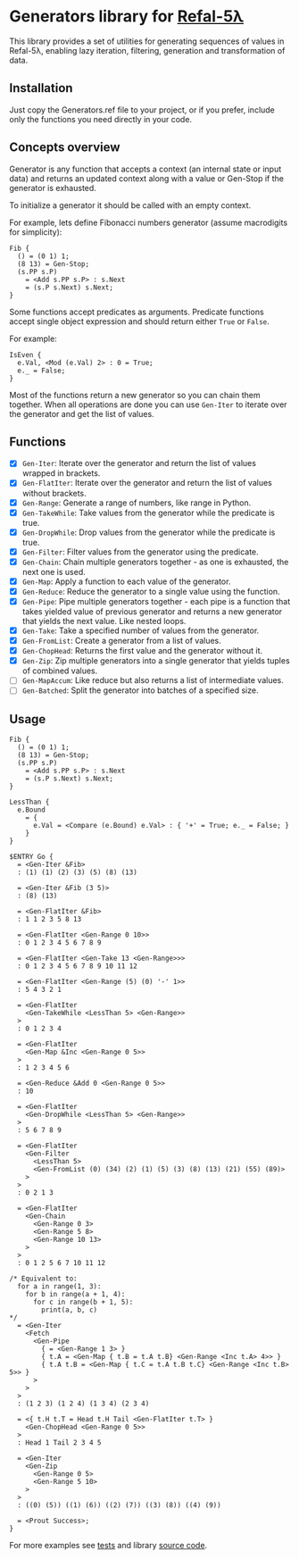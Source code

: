 # Generators library for [Refal-5λ](https://github.com/bmstu-iu9/refal-5-lambda)

This library provides a set of utilities for generating sequences of values in Refal-5λ, enabling lazy iteration, filtering, generation and transformation of data.

## Installation

Just copy the Generators.ref file to your project, or if you prefer, include only the functions you need directly in your code.

## Concepts overview

Generator is any function that accepts a context (an internal state or input data) and returns an updated context along with a value or Gen-Stop if the generator is exhausted.

To initialize a generator it should be called with an empty context.

For example, lets define Fibonacci numbers generator (assume macrodigits for simplicity):
```refal
Fib {
  () = (0 1) 1;
  (8 13) = Gen-Stop;
  (s.PP s.P)
    = <Add s.PP s.P> : s.Next
    = (s.P s.Next) s.Next;
}
```

Some functions accept predicates as arguments. Predicate functions accept single object expression and should return either `True` or `False`.

For example:
```refal
IsEven {
  e.Val, <Mod (e.Val) 2> : 0 = True;
  e._ = False;
}
```

Most of the functions return a new generator so you can chain them together. When all operations are done you can use `Gen-Iter` to iterate over the generator and get the list of values.

## Functions

- [x] `Gen-Iter`: Iterate over the generator and return the list of values wrapped in brackets.
- [x] `Gen-FlatIter`: Iterate over the generator and return the list of values without brackets.
- [x] `Gen-Range`: Generate a range of numbers, like range in Python.
- [x] `Gen-TakeWhile`: Take values from the generator while the predicate is true.
- [x] `Gen-DropWhile`: Drop values from the generator while the predicate is true.
- [x] `Gen-Filter`: Filter values from the generator using the predicate.
- [x] `Gen-Chain`: Chain multiple generators together - as one is exhausted, the next one is used.
- [x] `Gen-Map`: Apply a function to each value of the generator.
- [x] `Gen-Reduce`: Reduce the generator to a single value using the function.
- [x] `Gen-Pipe`: Pipe multiple generators together - each pipe is a function that takes yielded value of previous generator and returns a new generator that yields the next value. Like nested loops.
- [x] `Gen-Take`: Take a specified number of values from the generator.
- [x] `Gen-FromList`: Create a generator from a list of values.
- [x] `Gen-ChopHead`: Returns the first value and the generator without it.
- [x] `Gen-Zip`: Zip multiple generators into a single generator that yields tuples of combined values.
- [ ] `Gen-MapAccum`: Like reduce but also returns a list of intermediate values.
- [ ] `Gen-Batched`: Split the generator into batches of a specified size.

## Usage

```refal
Fib {
  () = (0 1) 1;
  (8 13) = Gen-Stop;
  (s.PP s.P)
    = <Add s.PP s.P> : s.Next
    = (s.P s.Next) s.Next;
}

LessThan {
  e.Bound
    = {
      e.Val = <Compare (e.Bound) e.Val> : { '+' = True; e._ = False; }
    }
}

$ENTRY Go {
  = <Gen-Iter &Fib>
  : (1) (1) (2) (3) (5) (8) (13)

  = <Gen-Iter &Fib (3 5)>
  : (8) (13)

  = <Gen-FlatIter &Fib>
  : 1 1 2 3 5 8 13

  = <Gen-FlatIter <Gen-Range 0 10>>
  : 0 1 2 3 4 5 6 7 8 9

  = <Gen-FlatIter <Gen-Take 13 <Gen-Range>>>
  : 0 1 2 3 4 5 6 7 8 9 10 11 12

  = <Gen-FlatIter <Gen-Range (5) (0) '-' 1>>
  : 5 4 3 2 1

  = <Gen-FlatIter
    <Gen-TakeWhile <LessThan 5> <Gen-Range>>
  >
  : 0 1 2 3 4

  = <Gen-FlatIter
    <Gen-Map &Inc <Gen-Range 0 5>>
  >
  : 1 2 3 4 5 6

  = <Gen-Reduce &Add 0 <Gen-Range 0 5>>
  : 10

  = <Gen-FlatIter
    <Gen-DropWhile <LessThan 5> <Gen-Range>>
  >
  : 5 6 7 8 9

  = <Gen-FlatIter
    <Gen-Filter
      <LessThan 5>
      <Gen-FromList (0) (34) (2) (1) (5) (3) (8) (13) (21) (55) (89)>
    >
  >
  : 0 2 1 3

  = <Gen-FlatIter
    <Gen-Chain
      <Gen-Range 0 3>
      <Gen-Range 5 8>
      <Gen-Range 10 13>
    >
  >
  : 0 1 2 5 6 7 10 11 12

/* Equivalent to:
  for a in range(1, 3):
    for b in range(a + 1, 4):
      for c in range(b + 1, 5):
        print(a, b, c)
*/
  = <Gen-Iter
    <Fetch
      <Gen-Pipe
        { = <Gen-Range 1 3> }
        { t.A = <Gen-Map { t.B = t.A t.B} <Gen-Range <Inc t.A> 4>> }
        { t.A t.B = <Gen-Map { t.C = t.A t.B t.C} <Gen-Range <Inc t.B> 5>> }
      >
    >
  >
  : (1 2 3) (1 2 4) (1 3 4) (2 3 4)

  = <{ t.H t.T = Head t.H Tail <Gen-FlatIter t.T> }
    <Gen-ChopHead <Gen-Range 0 5>>
  >
  : Head 1 Tail 2 3 4 5

  = <Gen-Iter
    <Gen-Zip
      <Gen-Range 0 5>
      <Gen-Range 5 10>
    >
  >
  : ((0) (5)) ((1) (6)) ((2) (7)) ((3) (8)) ((4) (9))

  = <Prout Success>;
}
```

For more examples see [tests](./tests/Test.ref) and library [source code](./Generators.ref).
